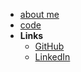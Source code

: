 <!-- markdownlint-disable-next-line first-line-heading -->
- [about me](aboutme)
- [code](code)
- **Links**
  - [GitHub](https://github.com/eaglerock1337/)
  - [LinkedIn](https://www.linkedin.com/in/peter-marks-85120660/)
